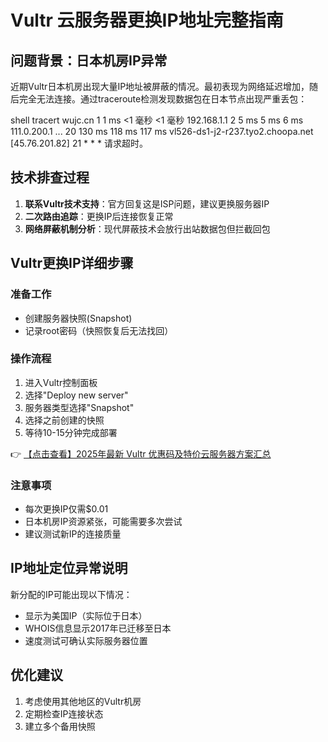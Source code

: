 # Vultr 云服务器更换IP地址完整指南

## 问题背景：日本机房IP异常

近期Vultr日本机房出现大量IP地址被屏蔽的情况。最初表现为网络延迟增加，随后完全无法连接。通过traceroute检测发现数据包在日本节点出现严重丢包：

shell
tracert wujc.cn
 1     1 ms    <1 毫秒   <1 毫秒 192.168.1.1
 2     5 ms     5 ms     6 ms  111.0.200.1
 ...
 20   130 ms   118 ms   117 ms  vl526-ds1-j2-r237.tyo2.choopa.net [45.76.201.82]
 21     *        *        *     请求超时。

## 技术排查过程

1. **联系Vultr技术支持**：官方回复这是ISP问题，建议更换服务器IP
2. **二次路由追踪**：更换IP后连接恢复正常
3. **网络屏蔽机制分析**：现代屏蔽技术会放行出站数据包但拦截回包

## Vultr更换IP详细步骤

### 准备工作
- 创建服务器快照(Snapshot)
- 记录root密码（快照恢复后无法找回）

### 操作流程
1. 进入Vultr控制面板
2. 选择"Deploy new server"
3. 服务器类型选择"Snapshot"
4. 选择之前创建的快照
5. 等待10-15分钟完成部署

👉 [【点击查看】2025年最新 Vultr 优惠码及特价云服务器方案汇总](https://bit.ly/VuLtr)

### 注意事项
- 每次更换IP仅需$0.01
- 日本机房IP资源紧张，可能需要多次尝试
- 建议测试新IP的连接质量

## IP地址定位异常说明

新分配的IP可能出现以下情况：
- 显示为美国IP（实际位于日本）
- WHOIS信息显示2017年已迁移至日本
- 速度测试可确认实际服务器位置

## 优化建议
1. 考虑使用其他地区的Vultr机房
2. 定期检查IP连接状态
3. 建立多个备用快照
